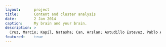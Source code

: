 ```yaml
---
layout:      project
title:       Content and cluster analysis
date:        2 Jan 2014
caption:     My brain and your brain.
description: >
  Cruz, Marcio; Kapil, Natasha; Can, Arslan; Astudillo Estevez, Pablo Andres; Haley, Christopher; Lu, Zoe Cordelia. 2022. Starting Up Romania: Entrepreneurship Ecosystem Diagnostic. Washington, DC: World Bank. http://hdl.handle.net/10986/37564
featured:    true
---
```

